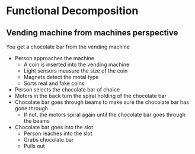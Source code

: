 # Functional Decomposition

## Vending machine from machines perspective

You get a chocolate bar from the vending machine
- Person approaches the machine
  - A coin is inserted into the vending machine
  - Light sensors measure the size of the coin
  - Magnets detect the metal type
  - Sorts real and fake coins
- Person selects the chocolate bar of choice
- Motors in the back turn the spiral holding of the chocolate bar
- Chocolate bar goes through beams to make sure the chocolate bar has gone through
  - If not, the motors spiral again until the chocolate bar goes through the beams
- Chocolate bar goes into the slot
  - Person reaches into the slot
  - Grabs chocolate bar
  - Pulls out
